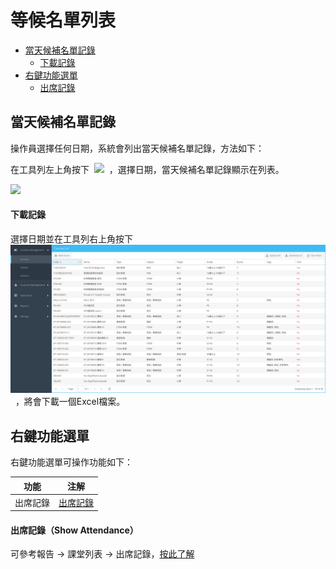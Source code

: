 # 等候名單列表


* [當天候補名單記錄](#當天候補名單記錄)
    * [下載記錄](#下載記錄)
* [右鍵功能選單](#右鍵功能選單)
    * [出席記錄](#出席記錄（show-attendance）)


## 當天候補名單記錄

操作員選擇任何日期，系統會列出當天候補名單記錄，方法如下：

在工具列左上角按下&nbsp;&nbsp;![](/images/01.png)&nbsp;&nbsp;，選擇日期，當天候補名單記錄顯示在列表。

![](/images/02.png)

#### 下載記錄

選擇日期並在工具列右上角按下&nbsp;&nbsp;![](/images/03.png)&nbsp;&nbsp;，將會下載一個Excel檔案。


## 右鍵功能選單

右鍵功能選單可操作功能如下：

| 功能                 	| 注解                                          	|
|----------------------	|-----------------------------------------------	|
| 出席記錄   	| [出席記錄](#出席記錄（show-attendance）)   	|


####  出席記錄（Show Attendance）

可參考報告 → 課堂列表 → 出席記錄，[按此了解](report/daily-lesson-list?id=main) 